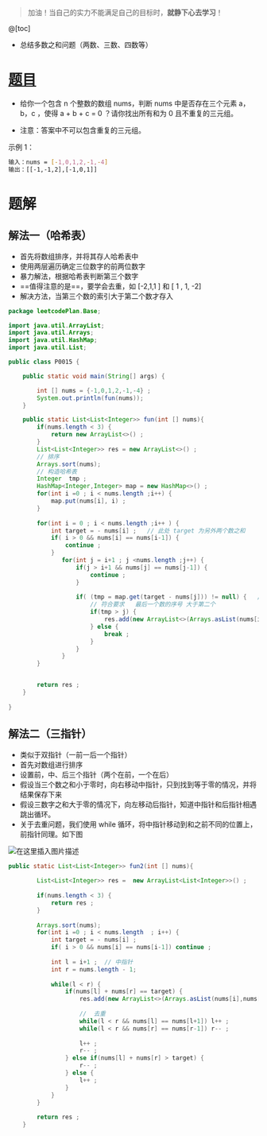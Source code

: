 ﻿> 加油！当自己的实力不能满足自己的目标时，**就静下心去学习**！

@[toc]

- 总结多数之和问题（两数、三数、四数等）

# [题目](https://leetcode-cn.com/problems/3sum/)
- 给你一个包含 n 个整数的数组 nums，判断 nums 中是否存在三个元素 a，b，c ，使得 a + b + c = 0 ？请你找出所有和为 0 且不重复的三元组。

- 注意：答案中不可以包含重复的三元组。

示例 1：

```bash
输入：nums = [-1,0,1,2,-1,-4]
输出：[[-1,-1,2],[-1,0,1]]
```


# 题解
## 解法一（哈希表）

- 首先将数组排序，并将其存人哈希表中
- 使用两层遍历确定三位数字的前两位数字
- 暴力解法，根据哈希表判断第三个数字
- ==值得注意的是==，要学会去重，如 [-2,1,1 ] 和 [ 1 , 1, -2] 
- 解决方法，当第三个数的索引大于第二个数才存入

```java
package leetcodePlan.Base;

import java.util.ArrayList;
import java.util.Arrays;
import java.util.HashMap;
import java.util.List;

public class P0015 {

	public static void main(String[] args) {

		int [] nums = {-1,0,1,2,-1,-4} ;
		System.out.println(fun(nums));
	}

	public static List<List<Integer>> fun(int [] nums){
		if(nums.length < 3) {
			return new ArrayList<>() ;
		}
		List<List<Integer>> res = new ArrayList<>() ;
		// 排序
		Arrays.sort(nums); 
		// 构造哈希表
		Integer  tmp ;
		HashMap<Integer,Integer> map = new HashMap<>() ;
		for(int i =0 ; i < nums.length ;i++) { 
			map.put(nums[i], i) ;
		}
		
		for(int i = 0 ; i < nums.length ;i++ ) {
			int target = - nums[i] ;   // 此处 target 为另外两个数之和   
			if( i > 0 && nums[i] == nums[i-1]) {
			    continue ;	
			}
			   for(int j = i+1 ; j <nums.length ;j++) {
				   if(j > i+1 && nums[j] == nums[j-1]) {
					   continue ;
				   }
				   
				   if( (tmp = map.get(target - nums[j])) != null) {   // map.get()   获取 value
					   // 符合要求   最后一个数的序号 大于第二个
					   if(tmp > j) {
						   res.add(new ArrayList<>(Arrays.asList(nums[i],nums[j],nums[tmp]))) ;
					   } else {
						   break ;
					   }
				   }
			   }
		}


		return res ;
	}
	
}

```

## 解法二（三指针）

- 类似于双指针（一前一后一个指针）
- 首先对数组进行排序
- 设置前，中、后三个指针（两个在前，一个在后）
- 假设当三个数之和小于零时，向右移动中指针，只到找到等于零的情况，并将结果保存下来
- 假设三数字之和大于零的情况下，向左移动后指针，知道中指针和后指针相遇跳出循环。
- 关于去重问题，我们使用 while 循环，将中指针移动到和之前不同的位置上，前指针同理。如下图

![在这里插入图片描述](https://img-blog.csdnimg.cn/f7872a09d3fa4952aea49b76b321ec82.png?x-oss-process=image/watermark,type_ZHJvaWRzYW5zZmFsbGJhY2s,shadow_50,text_Q1NETiBAUXVhbnR1bVlvdQ==,size_20,color_FFFFFF,t_70,g_se,x_16)


```java
public static List<List<Integer>> fun2(int [] nums){
		
		List<List<Integer>> res =  new ArrayList<List<Integer>>() ;
		
		if(nums.length < 3) {
			return res ;
		}
		
		Arrays.sort(nums);
		for(int i =0 ; i < nums.length  ; i++) {
			int target = - nums[i] ;
			if( i > 0 && nums[i] == nums[i-1]) continue ;
			
			int l = i+1 ;  // 中指针
			int r = nums.length - 1;
			
			while(l < r) {
				if(nums[l] + nums[r] == target) {
					res.add(new ArrayList<>(Arrays.asList(nums[i],nums[l],nums[r]))) ;
					
					//  去重
					while(l < r && nums[l] == nums[l+1]) l++ ;
					while(l < r && nums[r] == nums[r-1]) r-- ;
					
					l++ ;
					r-- ;
				} else if(nums[l] + nums[r] > target) {
					r-- ;
				} else {
					l++ ;
				}
			}
		}
		
		return res ;
	}
```

